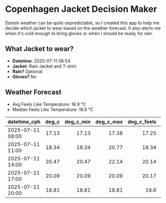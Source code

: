 
# Copenhagen Jacket Decision Maker

Danish weather can be quite unpredictable, so I created this app to help me decide which jacket to wear based on the weather forecast. 
It also alerts me when it's cold enough to bring gloves or when I should be ready for rain.

## What Jacket to wear?

- **Datetime**: 2025-07-11 06:54
- **Jacket**: Rain Jacket and T-shirt
- **Rain?** Optional
- **Gloves?** No

## Weather Forecast
- Avg Feels Like Temperature: 18.9 °C
- Median Feels Like Temperature: 18.6 °C

| datetime_cph     |   deg_c |   deg_c_min |   deg_c_max |   deg_c_feels | weather   | wind   | rain   |
|:-----------------|--------:|------------:|------------:|--------------:|:----------|:-------|:-------|
| 2025-07-11 08:00 |   17.13 |       17.13 |       17.38 |         17.25 | Clouds    | High   | None   |
| 2025-07-11 11:00 |   18.34 |       18.34 |       20.77 |         18.34 | Clouds    | Medium | None   |
| 2025-07-11 14:00 |   20.47 |       20.47 |       22.14 |         20.14 | Clouds    | Medium | None   |
| 2025-07-11 17:00 |   20.09 |       20.09 |       20.09 |         20.17 | Rain      | Low    | Low    |
| 2025-07-11 20:00 |   18.81 |       18.81 |       18.81 |         18.6  | Rain      | High   | Low    |
        